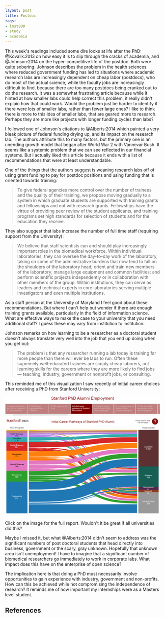 ```yaml
---
layout: post
title: Postdoc
tags:
- inst800
- study
- academia
---
```


This week's readings included some dire looks at life after the PhD:
@Kovalik:2013 on how easy it is to slip through the cracks of academia, and
@Johnson:2014 on the hyper-competitive life of the postdoc. Both were quite
sobering. Johnson describes the problem in the health sciences where reduced
government funding has led to situations where academic research labs are
increasingly dependent on cheap labor (postdocs), who do most of the actual
science, while the faculty jobs are increasingly difficult to find, because
there are too many postdocs being cranked out to do the research. It was a
somewhat frustrating article because while it hinted at how smaller labs could
help correct this problem, it really didn't explain how that could work. Would
the problem just be harder to identify if there were lots of smaller labs,
rather than fewer large ones? I like to think there is more to this idea of
smaller labs, that are geared more to research. Perhaps they are more like
projects with longer funding cycles than labs?

I followed one of Johnson's citations to @Alberts:2014 which painted a very bleak picture of federal funding drying up, and its impact on the research lab. The authors attribute this to many factors, but the primary one is an unending growth model that began after World War 2 with Vannevar Bush. It seems like a systemic problem that we can see reflected in our financial systems. But I actually liked this article because it ends with a list of recommendations that were at least understandable.

One of the things that the authors suggest is weaning research labs off of using grant funding to pay for postdoc positions and using funding that is oriented towards training:

> To give federal agencies more control over the number of trainees and the quality of their training, we propose moving gradually to a system in which graduate students are supported with training grants and fellowships and not with research grants. Fellowships have the virtue of providing peer review of the student applicants, and training programs set high standards for selection of students and for the education they receive.

They also suggest that labs increase the number of full time staff (requiring support from the University):

> We believe that staff scientists can and should play increasingly important roles in the biomedical workforce. Within individual laboratories, they can oversee the day-to-day work of the laboratory, taking on some of the administrative burdens that now tend to fall on the shoulders of the laboratory head; orient and train new members of the laboratory; manage large equipment and common facilities; and perform scientific projects independently or in collaboration with other members of the group. Within institutions, they can serve as leaders and technical experts in core laboratories serving multiple investigators and even multiple institutions.

As a staff person at the University of Maryland I feel good about these recommendations. But where I can't help but wonder if there are enough training grants available, particularly in the field of information science. What are effective ways to make the case to your university that you need additional staff? I guess these may vary from institution to institution.

Johnson remarks on how learning to be a researcher as a doctoral student doesn't always translate very well into the job that you end up doing when you get out:

> The problem is that any researcher running a lab today is training far more people than there will ever be labs to run. Often these supremely well-educated trainees are simply cheap laborers, not learning skills for the careers where they are more likely to find jobs — teaching, industry, government or nonprofit jobs, or consulting.

This reminded me of this visualization I saw recently of initial career choices after receiving a PhD from Stanford University:

<a href="https://tableau.stanford.edu/t/IRDS/views/StanfordPhDAlumniEmployment/StanfordPhDAlumniEmploymentDashboard?:embed=y"><img class="img-responsive" src="/images/stanford-phd-careers.png" title="Initial Career Pathways of Stanford Alumni"></a>

Click on the image for the full report. Wouldn't it be great if all universities did this?

Maybe I missed it, but what @Alberts:2014 didn't seem to address was the significant numbers of post doctoral students that head directly into business, government or the scary, gray unknown. Hopefully that unknown area isn't unemployment! I have to imagine that a significant number of biomedical researchers go immediately to work in corporate labs. What impact does this have on the enterprise of open science?

The implication here is that doing a PhD must necessarily involve opportunities to gain experience with industry, government and non-profits. How can this be achieved while not compromising the independence of research? It reminds me of how important my internships were as a Masters level student. 

## References

[Digital Curation and Innovation Center]: http://dcic.umd.edu/
